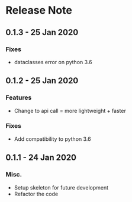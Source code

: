# Release Note

## 0.1.3 - 25 Jan 2020

### Fixes
* dataclasses error on python 3.6

## 0.1.2 - 25 Jan 2020

### Features

* Change to api call = more lightweight + faster

### Fixes
* Add compatibility to python 3.6

## 0.1.1 - 24 Jan 2020

### Misc.
* Setup skeleton for future development
* Refactor the code
